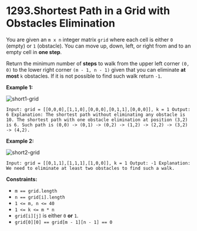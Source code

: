 1293.Shortest Path in a Grid with Obstacles Elimination
===

You are given an `m x n` integer matrix `grid` where each cell is either `0` (empty) or `1` (obstacle). You can move up, down, left, or right from and to an empty cell in __one step__.

Return the minimum number of __steps__ to walk from the upper left corner `(0, 0)` to the lower right corner `(m - 1, n - 1)` given that you can eliminate __at most__ `k` obstacles. If it is not possible to find such walk return `-1`.

__Example 1:__

![short1-grid](https://user-images.githubusercontent.com/99130418/199107313-ef9fcd93-fc4c-4f6c-9c29-5af30ba232bc.jpg)

`Input: grid = [[0,0,0],[1,1,0],[0,0,0],[0,1,1],[0,0,0]], k = 1
Output: 6
Explanation:
The shortest path without eliminating any obstacle is 10.
The shortest path with one obstacle elimination at position (3,2) is 6. Such path is (0,0) -> (0,1) -> (0,2) -> (1,2) -> (2,2) -> (3,2) -> (4,2).`

__Example 2:__

![short2-grid](https://user-images.githubusercontent.com/99130418/199107414-da22df7a-c400-4ce4-b4ef-555a79c154c2.jpg)

`Input: grid = [[0,1,1],[1,1,1],[1,0,0]], k = 1
Output: -1
Explanation: We need to eliminate at least two obstacles to find such a walk.`

__Constraints:__

+ `m == grid.length`
+ `n == grid[i].length`
+ `1 <= m, n <= 40`
+ `1 <= k <= m * n`
+ `grid[i][j]` is either `0` __or__ `1`.
+ `grid[0][0] == grid[m - 1][n - 1] == 0`
